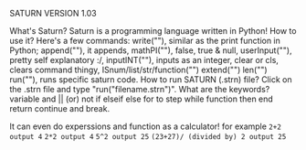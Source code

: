 SATURN VERSION 1.03

What's Saturn?
Saturn is a programming language written in Python!
How to use it?
Here's a few commands:
write(""), similar as the print function in Python;
append(""), it appends,
mathPI(""),
false, true & null,
userInput(""), pretty self explanatory :/,
inputINT(""), inputs as an integer,
clear or cls, clears command thingy,
ISnum/list/str/function("")
extend("")
len("")
run("<file>"), runs specific saturn code.
How to run SATURN (.strn) file?
Click on the .strn file and type "run("filename.strn")".
What are the keywords?
variable
and
|| (or)
not
if
elseif
else
for
to
step
while
function
then
end
return
continue
and break.

It can even do experssions and function as a calculator!
  for example
  `2+2 output 4`
  `2*2 output 4`
  `5^2 output 25`
  `(23+27)/ (divided by) 2 output 25`
